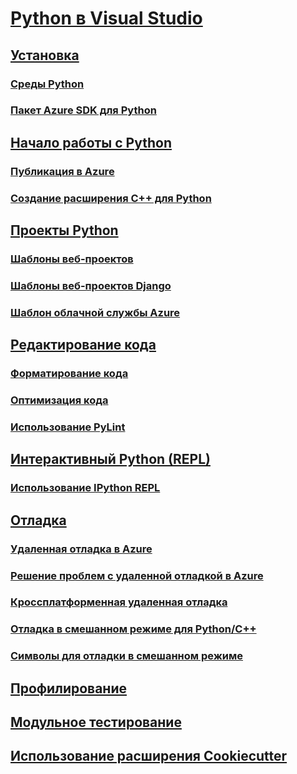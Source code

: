 # [Python в Visual Studio](python-in-visual-studio.md)
## [Установка](installation.md)
### [Среды Python](python-environments.md)
### [Пакет Azure SDK для Python](azure-sdk-for-python.md)
## [Начало работы с Python](getting-started.md)
### [Публикация в Azure](publishing-to-azure.md)
### [Создание расширения C++ для Python](cpp-and-python.md)
## [Проекты Python](python-projects.md)
### [Шаблоны веб-проектов](template-web.md)
### [Шаблоны веб-проектов Django](template-django.md)
### [Шаблон облачной службы Azure](template-azure-cloud-service.md)
## [Редактирование кода](code-editing.md)
### [Форматирование кода](code-formatting.md)
### [Оптимизация кода](code-refactoring.md)
### [Использование PyLint](code-pylint.md)
## [Интерактивный Python (REPL)](interactive-repl.md)
### [Использование IPython REPL](interactive-repl-ipython.md)
## [Отладка](debugging.md)
### [Удаленная отладка в Azure](debugging-azure-remote.md)
### [Решение проблем с удаленной отладкой в Azure](debugging-azure-remote-troubleshooting.md)
### [Кроссплатформенная удаленная отладка](debugging-cross-platform-remote.md)
### [Отладка в смешанном режиме для Python/C++](debugging-mixed-mode.md)
### [Символы для отладки в смешанном режиме](debugging-symbols-for-mixed-mode.md)
## [Профилирование](profiling.md)
## [Модульное тестирование](unit-testing.md)
## [Использование расширения Cookiecutter](cookiecutter.md)